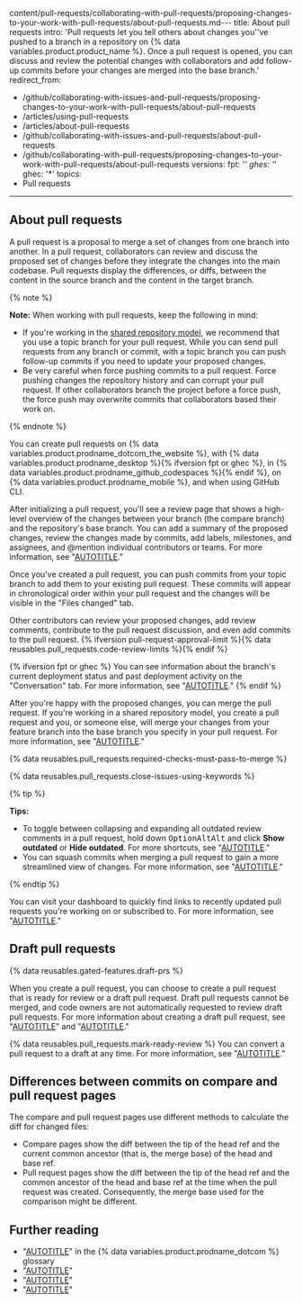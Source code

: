 content/pull-requests/collaborating-with-pull-requests/proposing-changes-to-your-work-with-pull-requests/about-pull-requests.md---
title: About pull requests
intro: 'Pull requests let you tell others about changes you''ve pushed to a branch in a repository on {% data variables.product.product_name %}. Once a pull request is opened, you can discuss and review the potential changes with collaborators and add follow-up commits before your changes are merged into the base branch.'
redirect_from:
  - /github/collaborating-with-issues-and-pull-requests/proposing-changes-to-your-work-with-pull-requests/about-pull-requests
  - /articles/using-pull-requests
  - /articles/about-pull-requests
  - /github/collaborating-with-issues-and-pull-requests/about-pull-requests
  - /github/collaborating-with-pull-requests/proposing-changes-to-your-work-with-pull-requests/about-pull-requests
versions:
  fpt: '*'
  ghes: '*'
  ghec: '*'
topics:
  - Pull requests
---

## About pull requests

A pull request is a proposal to merge a set of changes from one branch into another. In a pull request, collaborators can review and discuss the proposed set of changes before they integrate the changes into the main codebase. Pull requests display the differences, or diffs, between the content in the source branch and the content in the target branch.

{% note %}

**Note:** When working with pull requests, keep the following in mind:
- If you're working in the [shared repository model](/pull-requests/collaborating-with-pull-requests/getting-started/about-collaborative-development-models), we recommend that you use a topic branch for your pull request. While you can send pull requests from any branch or commit, with a topic branch you can push follow-up commits if you need to update your proposed changes.
- Be very careful when force pushing commits to a pull request. Force pushing changes the repository history and can corrupt your pull request. If other collaborators branch the project before a force push, the force push may overwrite commits that collaborators based their work on.

{% endnote %}

You can create pull requests on {% data variables.product.prodname_dotcom_the_website %}, with {% data variables.product.prodname_desktop %}{% ifversion fpt or ghec %}, in {% data variables.product.prodname_github_codespaces %}{% endif %}, on {% data variables.product.prodname_mobile %}, and when using GitHub CLI.

After initializing a pull request, you'll see a review page that shows a high-level overview of the changes between your branch (the compare branch) and the repository's base branch. You can add a summary of the proposed changes, review the changes made by commits, add labels, milestones, and assignees, and @mention individual contributors or teams. For more information, see "[AUTOTITLE](/pull-requests/collaborating-with-pull-requests/proposing-changes-to-your-work-with-pull-requests/creating-a-pull-request)."

Once you've created a pull request, you can push commits from your topic branch to add them to your existing pull request. These commits will appear in chronological order within your pull request and the changes will be visible in the "Files changed" tab.

Other contributors can review your proposed changes, add review comments, contribute to the pull request discussion, and even add commits to the pull request. {% ifversion pull-request-approval-limit %}{% data reusables.pull_requests.code-review-limits %}{% endif %}

{% ifversion fpt or ghec %}
You can see information about the branch's current deployment status and past deployment activity on the "Conversation" tab. For more information, see "[AUTOTITLE](/repositories/viewing-activity-and-data-for-your-repository/viewing-deployment-activity-for-your-repository)."
{% endif %}

After you're happy with the proposed changes, you can merge the pull request. If you're working in a shared repository model, you create a pull request and you, or someone else, will merge your changes from your feature branch into the base branch you specify in your pull request. For more information, see "[AUTOTITLE](/pull-requests/collaborating-with-pull-requests/incorporating-changes-from-a-pull-request/merging-a-pull-request)."

{% data reusables.pull_requests.required-checks-must-pass-to-merge %}

{% data reusables.pull_requests.close-issues-using-keywords %}

{% tip %}

**Tips:**
- To toggle between collapsing and expanding all outdated review comments in a pull request, hold down <span class="platform-mac"><kbd>Option</kbd></span><span class="platform-linux"><kbd>Alt</kbd></span><span class="platform-windows"><kbd>Alt</kbd></span> and click **Show outdated** or **Hide outdated**. For more shortcuts, see "[AUTOTITLE](/get-started/accessibility/keyboard-shortcuts)."
- You can squash commits when merging a pull request to gain a more streamlined view of changes. For more information, see "[AUTOTITLE](/pull-requests/collaborating-with-pull-requests/incorporating-changes-from-a-pull-request/about-pull-request-merges)."

{% endtip %}

You can visit your dashboard to quickly find links to recently updated pull requests you're working on or subscribed to. For more information, see "[AUTOTITLE](/account-and-profile/setting-up-and-managing-your-personal-account-on-github/managing-personal-account-settings/about-your-personal-dashboard)."

## Draft pull requests

{% data reusables.gated-features.draft-prs %}

When you create a pull request, you can choose to create a pull request that is ready for review or a draft pull request. Draft pull requests cannot be merged, and code owners are not automatically requested to review draft pull requests. For more information about creating a draft pull request, see "[AUTOTITLE](/pull-requests/collaborating-with-pull-requests/proposing-changes-to-your-work-with-pull-requests/creating-a-pull-request)" and "[AUTOTITLE](/pull-requests/collaborating-with-pull-requests/proposing-changes-to-your-work-with-pull-requests/creating-a-pull-request-from-a-fork)."

{% data reusables.pull_requests.mark-ready-review %} You can convert a pull request to a draft at any time. For more information, see "[AUTOTITLE](/pull-requests/collaborating-with-pull-requests/proposing-changes-to-your-work-with-pull-requests/changing-the-stage-of-a-pull-request)."

## Differences between commits on compare and pull request pages

The compare and pull request pages use different methods to calculate the diff for changed files:

- Compare pages show the diff between the tip of the head ref and the current common ancestor (that is, the merge base) of the head and base ref.
- Pull request pages show the diff between the tip of the head ref and the common ancestor of the head and base ref at the time when the pull request was created. Consequently, the merge base used for the comparison might be different.

## Further reading

- "[AUTOTITLE](/get-started/learning-about-github/github-glossary#pull-request)" in the {% data variables.product.prodname_dotcom %} glossary
- "[AUTOTITLE](/pull-requests/collaborating-with-pull-requests/proposing-changes-to-your-work-with-pull-requests/about-branches)"
- "[AUTOTITLE](/pull-requests/collaborating-with-pull-requests/reviewing-changes-in-pull-requests/commenting-on-a-pull-request)"
- "[AUTOTITLE](/pull-requests/collaborating-with-pull-requests/incorporating-changes-from-a-pull-request/closing-a-pull-request)"

